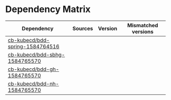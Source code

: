 # Dependency Matrix

Dependency | Sources | Version | Mismatched versions
---------- | ------- | ------- | -------------------
[cb-kubecd/bdd-spring-1584764516](https://github.com/cb-kubecd/bdd-spring-1584764516.git) |  | []() | 
[cb-kubecd/bdd-sbhg-1584765570](https://github.com/cb-kubecd/bdd-sbhg-1584765570.git) |  | []() | 
[cb-kubecd/bdd-gh-1584765570](https://github.com/cb-kubecd/bdd-gh-1584765570.git) |  | []() | 
[cb-kubecd/bdd-nh-1584765570](https://github.com/cb-kubecd/bdd-nh-1584765570.git) |  | []() | 
